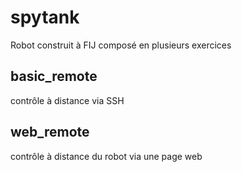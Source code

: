 # spytank

Robot construit à FIJ composé en plusieurs exercices 

##  basic_remote

contrôle à distance via SSH

## web_remote

contrôle à distance du robot via une page web